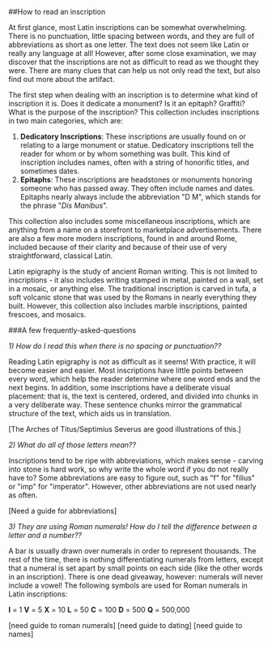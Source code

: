 ##How to read an inscription

At first glance, most Latin inscriptions can be somewhat overwhelming.  There is no punctuation, little spacing between words, and they are full of abbreviations as short as one letter.  The text does not seem like Latin or really any language at all!  However, after some close examination, we may discover that the inscriptions are not as difficult to read as we thought they were.  There are many clues that can help us not only read the text, but also find out more about the artifact.

The first step when dealing with an inscription is to determine what kind of inscription it is.  Does it dedicate a monument?  Is it an epitaph?  Graffiti?  What is the purpose of the inscription?  This collection includes inscriptions in two main categories, which are:

1. **Dedicatory Inscriptions**:  These inscriptions are usually found on or relating to a large monument or statue.  Dedicatory inscriptions tell the reader for whom or by whom something was built.  This kind of inscription includes names, often with a string of honorific titles, and sometimes dates.
2. **Epitaphs**:  These inscriptions are headstones or monuments honoring someone who has passed away.  They often include names and dates.  Epitaphs nearly always include the abbreviation "D M", which stands for the phrase "*Dis Manibus*".

This collection also includes some miscellaneous inscriptions, which are anything from a name on a storefront to marketplace advertisements.  There are also a few more modern inscriptions, found in and around Rome, included because of their clarity and because of their use of very straightforward, classical Latin.

Latin epigraphy is the study of ancient Roman writing.  This is not limited to inscriptions - it also includes writing stamped in metal, painted on a wall, set in a mosaic, or anything else.  The traditional inscription is carved in tufa, a soft volcanic stone that was used by the Romans in nearly everything they built.  However, this collection also includes marble inscriptions, painted frescoes, and mosaics.

###A few frequently-asked-questions

*1) How do I read this when there is no spacing or punctuation??* 

Reading Latin epigraphy is not as difficult as it seems!  With practice, it will become easier and easier.  Most inscriptions have little points between every word, which help the reader determine where one word ends and the next begins.  In addition, some inscriptions have a deliberate visual placement:  that is, the text is centered, ordered, and divided into chunks in a very deliberate way.  These sentence chunks mirror the grammatical structure of the text, which aids us in translation.

[The Arches of Titus/Septimius Severus are good illustrations of this.]

*2) What do all of those letters mean??*

Inscriptions tend to be ripe with abbreviations, which makes sense - carving into stone is hard work, so why write the whole word if you do not really have to?  Some abbreviations are easy to figure out, such as "f" for "filius" or "imp" for "imperator".  However, other abbreviations are not used nearly as often.

[Need a guide for abbreviations]

*3) They are using Roman numerals!  How do I tell the difference between a letter and a number??*

A bar is usually drawn over numerals in order to represent thousands.  The rest of the time, there is nothing differentiating numerals from letters, except that a numeral is set apart by small points on each side (like the other words in an inscription).  There is one dead giveaway, however: numerals will never include a vowel!  The following symbols are used for Roman numerals in Latin inscriptions:

**I** = 1
**V** = 5
**X** = 10
**L** = 50
**C** = 100
**D** = 500
**Q** = 500,000

[need guide to roman numerals]
[need guide to dating]
[need guide to names]
